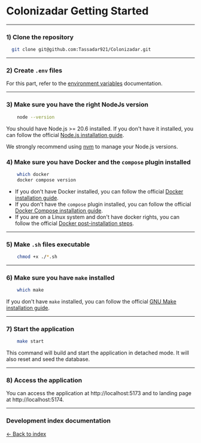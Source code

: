# Colonizadar Getting Started

---

### 1) Clone the repository

```bash
  git clone git@github.com:Tassadar921/Colonizadar.git
```

---

### 2) Create `.env` files

For this part, refer to the [environment variables](environment.md) documentation.

---

### 3) Make sure you have the right NodeJs version
```bash
    node --version
```

You should have Node.js >= 20.6 installed. If you don't have it installed, you can follow the official [Node.js installation guide](https://nodejs.org/en/download/).

We strongly recommend using [nvm](https://github.com/nvm-sh/nvm) to manage your Node.js versions.

### 4) Make sure you have Docker and the `compose` plugin installed

```bash
    which docker
    docker compose version
```

- If you don't have Docker installed, you can follow the official [Docker installation guide](https://docs.docker.com/get-docker/).
- If you don't have the `compose` plugin installed, you can follow the official [Docker Compose installation guide](https://docs.docker.com/compose/install/).
- If you are on a Linux system and don't have docker rights, you can follow the official [Docker post-installation steps](https://docs.docker.com/engine/install/linux-postinstall/).

---

### 5) Make `.sh` files executable

```bash
    chmod +x ./*.sh
```
---

### 6) Make sure you have `make` installed

```bash
    which make
```

If you don't have `make` installed, you can follow the official [GNU Make installation guide](https://www.gnu.org/software/make/).

---

### 7) Start the application

```bash
    make start
```

This command will build and start the application in detached mode. It will also reset and seed the database.

---

### 8) Access the application

You can access the application at http://localhost:5173 and to landing page at http://localhost:5174.

---

### Development index documentation

[&larr; Back to index](index.md)
